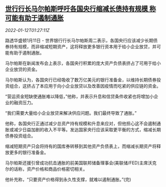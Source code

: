 <!--1641951063000-->
[世行行长马尔帕斯呼吁各国央行缩减长债持有规模 称可能有助于遏制通胀](https://cn.reuters.com/article/world-bank-cen-long-bond-0112-idCNKBS2JM032)
------

<div><i>2022-01-12T01:27:11Z</i></div><p>路透华盛顿1月11日 - 世界银行行长马尔帕斯周二表示，各国央行应该减少长期债券持有规模，而非缩减短期资产，这将释放更多银行资本用于给小企业放贷，并可能有助于遏制通胀。</p><p>马尔帕斯在新闻发布会上表示，各国央行积累的庞大资产负债表挤占了可用于给小企业放贷的资金。</p><p>马尔帕斯认为，各国央行已经吸收了数万亿美元的银行准备金，以维持长期债券投资组合，这挤占了本应用于向小企业放贷以及改善因疫情而吃紧的供应链的资金。</p><p>“营运资金短缺使通胀难以降低，”他称，并表示升息和信贷条件收紧也将增加小企业的融资压力。</p><p>“我们需要大量给小企业放贷来解决供应问题。我们最终导致了通胀。”</p><p>他称，各国央行正通过减少总资产持有规模和升息来应对，但他担心这不会遏制通胀或减少日益加剧的收入不平等。发达国家央行应该采取更平衡的方式，缩减长期债券投资组合。</p><p>缩减短期资产只会将持有的国库券转移到其他资产负债表上，而缩减长期资产将释放更多的银行准备金。</p><p>马尔帕斯还援引曾成功抗击通胀的前美国联邦储备理事会(美联储/FED)主席沃克尔的话称，资产价格和商品价格密切相关。</p><p>他补充称，“只要资产价格得到永久性支撑，就难以遏制通胀。”(完)</p>

